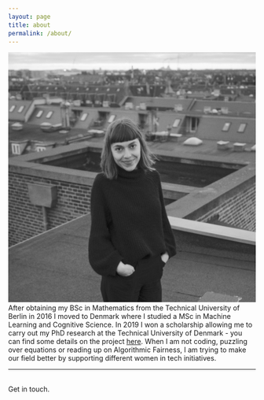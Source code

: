 ```yaml
---
layout: page
title: about
permalink: /about/
---
```


<img class="col one right" src="/img/prof_pic.jpg">

<br/>
	After obtaining my BSc in Mathematics from the Technical University of Berlin in 2016 I moved to Denmark where I studied a MSc in Machine Learning and Cognitive Science. In 2019 I won a scholarship allowing me to carry out my PhD research at the Technical University of Denmark - you can find some details on the project <a href="https://www.compute.dtu.dk/english/phd/current-phd/phd-cogsys/posc">here</a>.
	When I am not coding, puzzling over equations or reading up on Algorithmic Fairness, I am trying to make our field better by supporting different women in tech initiatives.
<br/>
<hr/>
<br/>
<div class="col three caption">
	Get in touch.
</div>


<span class="contacticon center">
	<a href="mailto:posc@dtu.dk"><i class="fa fa-envelope-square"></i></a>
	<a href="https://www.linkedin.com/in/pola-schwoebel/" target="_blank"><i class="fa fa-linkedin-square"></i></a>
</span>
